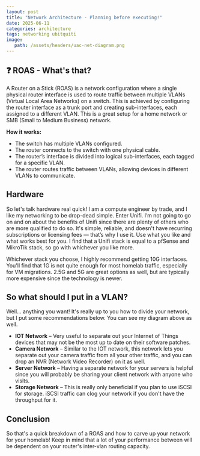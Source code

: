 ```yaml
---
layout: post
title: "Network Architecture - Planning before executing!"
date: 2025-06-11
categories: architecture 
tags: networking ubitquiti
image:
   path: /assets/headers/uac-net-diagram.png
---
```


## ❓ ROAS - What's that?

A Router on a Stick (ROAS) is a network configuration where a single physical router interface is used to route traffic between multiple VLANs (Virtual Local Area Networks) on a switch. This is achieved by configuring the router interface as a trunk port and creating sub-interfaces, each assigned to a different VLAN. This is a great setup for a home network or SMB (Small to Medium Business) network.

**How it works:**

* The switch has multiple VLANs configured.
* The router connects to the switch with one physical cable.
* The router’s interface is divided into logical sub-interfaces, each tagged for a specific VLAN.
* The router routes traffic between VLANs, allowing devices in different VLANs to communicate.

## Hardware

So let's talk hardware real quick! I am a compute engineer by trade, and I like my networking to be drop-dead simple. Enter Unifi. I’m not going to go on and on about the benefits of Unifi since there are plenty of others who are more qualified to do so. It's simple, reliable, and doesn't have recurring subscriptions or licensing fees — that’s why I use it. Use what you like and what works best for you. I find that a Unifi stack is equal to a pfSense and MikroTik stack, so go with whichever you like more.

Whichever stack you choose, I highly recommend getting 10G interfaces. You'll find that 1G is not quite enough for most homelab traffic, especially for VM migrations. 2.5G and 5G are great options as well, but are typically more expensive since the technology is newer.

## So what should I put in a VLAN?

Well... anything you want! It's really up to you how to divide your network, but I put some recommendations below. You can see my diagram above as well.

- **IOT Network** – Very useful to separate out your Internet of Things devices that may not be the most up to date on their software patches.
- **Camera Network** – Similar to the IOT network, this network lets you separate out your camera traffic from all your other traffic, and you can drop an NVR (Network Video Recorder) on it as well.
- **Server Network** – Having a separate network for your servers is helpful since you will probably be sharing your client network with anyone who visits.
- **Storage Network** – This is really only beneficial if you plan to use iSCSI for storage. iSCSI traffic can clog your network if you don't have the throughput for it.

## Conclusion

So that's a quick breakdown of a ROAS and how to carve up your network for your homelab! Keep in mind that a lot of your performance between will be dependent on your router's inter-vlan routing capacity. 